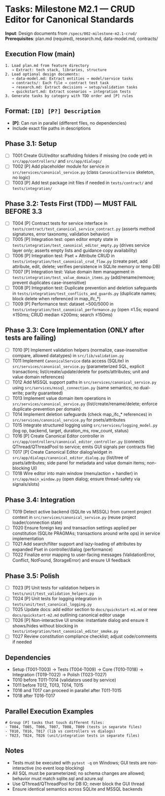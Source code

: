 # Tasks: Milestone M2.1 — CRUD Editor for Canonical Standards

**Input**: Design documents from `/specs/002-milestone-m2.1-crud/`
**Prerequisites**: plan.md (required), research.md, data-model.md, contracts/

## Execution Flow (main)
```
1. Load plan.md from feature directory
   → Extract: tech stack, libraries, structure
2. Load optional design documents:
   → data-model.md: Extract entities → model/service tasks
   → contracts/: Each file → contract test task
   → research.md: Extract decisions → setup/validation tasks
   → quickstart.md: Extract scenarios → integration tests
3. Generate tasks by category with TDD order and [P] rules
```

## Format: `[ID] [P?] Description`
- **[P]**: Can run in parallel (different files, no dependencies)
- Include exact file paths in descriptions

## Phase 3.1: Setup
- [ ] T001 Create GUI/editor scaffolding folders if missing (no code yet) in `src/app/controllers/` and `src/app/dialogs/`
- [ ] T002 [P] Add placeholder module for service in `src/services/canonical_service.py` (class `CanonicalService` skeleton, no logic)
- [ ] T003 [P] Add test package init files if needed in `tests/contract/` and `tests/integration/`

## Phase 3.2: Tests First (TDD) — MUST FAIL BEFORE 3.3
- [ ] T004 [P] Contract tests for service interface in `tests/contract/test_canonical_service_contract.py` (asserts method signatures, error taxonomy, validation behavior)
- [ ] T005 [P] Integration test: open editor empty state in `tests/integration/test_canonical_editor_empty.py` (drives service layer only; asserts empty lists and guidance copy availability)
- [ ] T006 [P] Integration test: Pset + Attribute CRUD in `tests/integration/test_canonical_crud_flow.py` (create pset, add attribute, edit, delete; verifies persistence in SQLite memory or temp DB)
- [ ] T007 [P] Integration test: Value domain item management in `tests/integration/test_value_domain_items.py` (add/rename/remove; prevent duplicates case-insensitive)
- [ ] T008 [P] Integration test: Duplicate prevention and deletion safeguards in `tests/integration/test_conflicts_and_guards.py` (duplicate names; block delete when referenced in map_ifc_*)
- [ ] T009 [P] Performance test: dataset ~500/5000 in `tests/integration/test_canonical_performance.py` (open ≤1.5s; expand ≤150ms; CRUD median ≤200ms; search ≤150ms)

## Phase 3.3: Core Implementation (ONLY after tests are failing)
- [ ] T010 [P] Implement validation helpers (normalize, case-insensitive compare, allowed datatypes) in `src/lib/validation.py`
- [ ] T011 Implement `CanonicalService` data access (SQLite) in `src/services/canonical_service.py` (parameterized SQL, explicit transactions; list/create/update/delete for psets/attributes; unit and value domain references)
- [ ] T012 Add MSSQL support paths in `src/services/canonical_service.py` using `src/services/mssql_connection.py` (same semantics; no dual-write; parity guaranteed)
- [ ] T013 Implement value domain item operations in `src/services/canonical_service.py` (list/create/rename/delete; enforce duplicate-prevention per domain)
- [ ] T014 Implement deletion safeguards (check map_ifc_* references) in `src/services/canonical_service.py` for psets/attributes
- [ ] T015 Integrate structured logging using `src/services/logging_model.py` (log op, backend, target, duration_ms, row_count, status)
- [ ] T016 [P] Create Canonical Editor controller in `src/app/controllers/canonical_editor_controller.py` (connects QThread/QThreadPool to service; emits GUI signals per contracts file)
- [ ] T017 [P] Create Canonical Editor dialog/widget in `src/app/dialogs/canonical_editor_dialog.py` (list/tree of psets/attributes; side panel for metadata and value domain items; non-blocking UI)
- [ ] T018 Wire editor into main window (menu/action + handler) in `src/app/main_window.py` (open dialog; ensure thread-safety via signals/slots)

## Phase 3.4: Integration
- [ ] T019 Detect active backend (SQLite vs MSSQL) from current project context in `src/services/canonical_service.py` (reuse project loader/connection state)
- [ ] T020 Ensure foreign key and transaction settings applied per constitution (SQLite PRAGMAs; transactions around write ops) in service implementation
- [ ] T021 Add search/filter support and lazy-loading of attributes by expanded Pset in controller/dialog (performance)
- [ ] T022 Finalize error mapping to user-facing messages (ValidationError, Conflict, NotFound, StorageError) and ensure UI feedback

## Phase 3.5: Polish
- [ ] T023 [P] Unit tests for validation helpers in `tests/unit/test_validation_helpers.py`
- [ ] T024 [P] Unit tests for logging integration in `tests/unit/test_canonical_logging.py`
- [ ] T025 Update docs: add editor section to `docs/quickstart-m1.md` or new `docs/quickstart-m2.md` outlining canonical editor usage
- [ ] T026 [P] Non-interactive UI smoke: instantiate dialog and ensure it shows/hides without blocking in `tests/integration/test_canonical_editor_smoke.py`
- [ ] T027 Review constitution compliance checklist; adjust code/comments if needed

## Dependencies
- Setup (T001-T003) → Tests (T004-T009) → Core (T010-T018) → Integration (T019-T022) → Polish (T023-T027)
- T010 before T011-T014 (validators used by service)
- T011 before T012, T013, T014, T015
- T016 and T017 can proceed in parallel after T011-T015
- T018 after T016-T017

## Parallel Execution Examples
```
# Group [P] tasks that touch different files:
- T004, T005, T006, T007, T008, T009 (tests in separate files)
- T010, T016, T017 (lib vs controllers vs dialogs)
- T023, T024, T026 (unit/integration tests in separate files)
```

## Notes
- Tests must be executed with `pytest -q` on Windows; GUI tests are non-interactive (no event loop blocking)
- All SQL must be parameterized; no schema changes are allowed; behavior must match sqlite.sql and azure.sql
- Use QThread/QThreadPool for DB IO; never block the GUI thread
- Ensure identical semantics across SQLite and MSSQL backends

